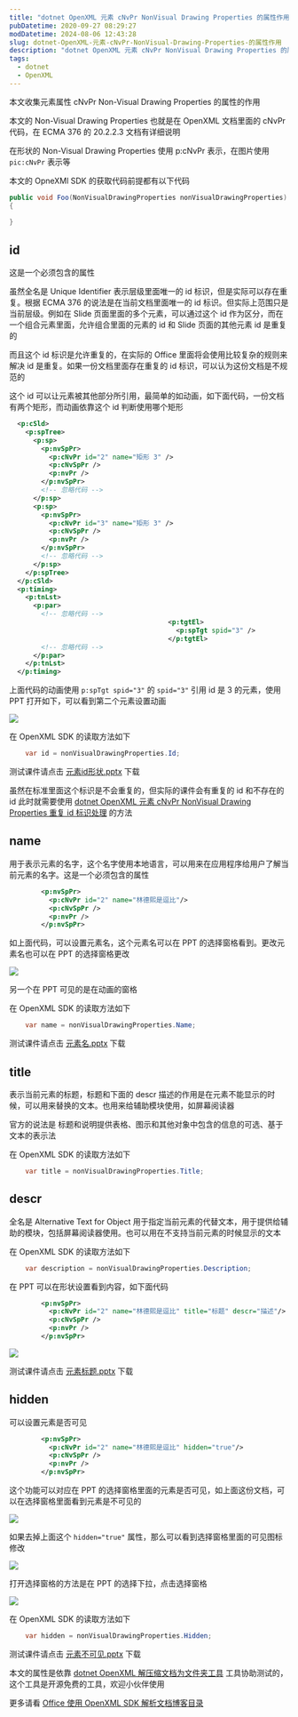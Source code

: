```yaml
---
title: "dotnet OpenXML 元素 cNvPr NonVisual Drawing Properties 的属性作用"
pubDatetime: 2020-09-27 08:29:27
modDatetime: 2024-08-06 12:43:28
slug: dotnet-OpenXML-元素-cNvPr-NonVisual-Drawing-Properties-的属性作用
description: "dotnet OpenXML 元素 cNvPr NonVisual Drawing Properties 的属性作用"
tags:
  - dotnet
  - OpenXML
---
```





本文收集元素属性 cNvPr Non-Visual Drawing Properties 的属性的作用

<!--more-->


<!-- CreateTime:2020/9/27 16:29:27 -->



本文的 Non-Visual Drawing Properties 也就是在 OpenXML 文档里面的 cNvPr 代码，在 ECMA 376 的 20.2.2.3 文档有详细说明

在形状的 Non-Visual Drawing Properties 使用 p:cNvPr 表示，在图片使用 `pic:cNvPr` 表示等

本文的 OpneXMl SDK 的获取代码前提都有以下代码

```csharp
public void Foo(NonVisualDrawingProperties nonVisualDrawingProperties)
{
    
}
```

## id

这是一个必须包含的属性

虽然全名是 Unique Identifier 表示层级里面唯一的 id 标识，但是实际可以存在重复。根据 ECMA 376 的说法是在当前文档里面唯一的 id 标识。但实际上范围只是当前层级。例如在 Slide 页面里面的多个元素，可以通过这个 id 作为区分，而在一个组合元素里面，允许组合里面的元素的 id 和 Slide 页面的其他元素 id 是重复的

而且这个 id 标识是允许重复的，在实际的 Office 里面将会使用比较复杂的规则来解决 id 是重复。如果一份文档里面存在重复的 id 标识，可以认为这份文档是不规范的

这个 id 可以让元素被其他部分所引用，最简单的如动画，如下面代码，一份文档有两个矩形，而动画依靠这个 id 判断使用哪个矩形

```xml
  <p:cSld>
    <p:spTree>
      <p:sp>
        <p:nvSpPr>
          <p:cNvPr id="2" name="矩形 3" />
          <p:cNvSpPr />
          <p:nvPr />
        </p:nvSpPr>
        <!-- 忽略代码 -->
      </p:sp>
      <p:sp>
        <p:nvSpPr>
          <p:cNvPr id="3" name="矩形 3" />
          <p:cNvSpPr />
          <p:nvPr />
        </p:nvSpPr>
        <!-- 忽略代码 -->
      </p:sp>
    </p:spTree>
  </p:cSld>
  <p:timing>
    <p:tnLst>
      <p:par>
        <!-- 忽略代码 -->
                                        <p:tgtEl>
                                          <p:spTgt spid="3" />
                                        </p:tgtEl>
        <!-- 忽略代码 -->
      </p:par>
    </p:tnLst>
  </p:timing>
```

上面代码的动画使用 `p:spTgt spid="3"` 的 `spid="3"` 引用 id 是 3 的元素，使用 PPT 打开如下，可以看到第二个元素设置动画

<!-- ![](images/img-dotnet OpenXML 元素 cNvPr NonVisual Drawing Properties 的属性-modify-7d35366b9482ffb51e976354dc384f76.png) -->

![](images/img-modify-e6ded036de66d35094d8ce3681142cbf.jpg)

在 OpenXML SDK 的读取方法如下

```csharp
    var id = nonVisualDrawingProperties.Id;
```

测试课件请点击 [元素id形状.pptx](https://github.com/lindexi/lindexi_gd/blob/b57cf920518bde16b8eab09d38b2d9037305d54b/KedewallawFudeneanairchea/%E5%85%83%E7%B4%A0id%E5%BD%A2%E7%8A%B6.pptx) 下载

虽然在标准里面这个标识是不会重复的，但实际的课件会有重复的 id 和不存在的 id 此时就需要使用 [dotnet OpenXML 元素 cNvPr NonVisual Drawing Properties 重复 id 标识处理](https://blog.lindexi.com/post/dotnet-OpenXML-%E5%85%83%E7%B4%A0-cNvPr-NonVisual-Drawing-Properties-%E9%87%8D%E5%A4%8D-id-%E6%A0%87%E8%AF%86%E5%A4%84%E7%90%86.html ) 的方法


## name

用于表示元素的名字，这个名字使用本地语言，可以用来在应用程序给用户了解当前元素的名字。这是一个必须包含的属性

```xml
        <p:nvSpPr>
          <p:cNvPr id="2" name="林德熙是逗比"/>
          <p:cNvSpPr />
          <p:nvPr />
        </p:nvSpPr>
```

如上面代码，可以设置元素名，这个元素名可以在 PPT 的选择窗格看到。更改元素名也可以在 PPT 的选择窗格更改

<!-- ![](images/img-dotnet OpenXML 元素 cNvPr NonVisual Drawing Properties 的属性-modify-0b4fd1128bd5633c4b93c741e261d532.png) -->

![](images/img-modify-879d38dfe02e60e50c1ef057af251320.jpg)

另一个在 PPT 可见的是在动画的窗格

在 OpenXML SDK 的读取方法如下

```csharp
    var name = nonVisualDrawingProperties.Name;
```
测试课件请点击 [元素名.pptx](https://github.com/lindexi/lindexi_gd/blob/b57cf920518bde16b8eab09d38b2d9037305d54b/KedewallawFudeneanairchea/%E5%85%83%E7%B4%A0%E5%90%8D.pptx) 下载



## title

表示当前元素的标题，标题和下面的 descr 描述的作用是在元素不能显示的时候，可以用来替换的文本。也用来给辅助模块使用，如屏幕阅读器

官方的说法是 标题和说明提供表格、图示和其他对象中包含的信息的可选、基于文本的表示法

在 OpenXML SDK 的读取方法如下

```csharp
    var title = nonVisualDrawingProperties.Title;
```

## descr 

全名是 Alternative Text for Object 用于指定当前元素的代替文本，用于提供给辅助的模块，包括屏幕阅读器使用。也可以用在不支持当前元素的时候显示的文本

在 OpenXML SDK 的读取方法如下

```csharp
    var description = nonVisualDrawingProperties.Description;
```

在 PPT 可以在形状设置看到内容，如下面代码

```xml
        <p:nvSpPr>
          <p:cNvPr id="2" name="林德熙是逗比" title="标题" descr="描述"/>
          <p:cNvSpPr />
          <p:nvPr />
        </p:nvSpPr>
```

<!-- ![](images/img-dotnet OpenXML 元素 cNvPr NonVisual Drawing Properties 的属性-modify-360d818623666b75e7d538b4b7822267.png) -->

![](images/img-modify-e223d42cf0e5041ba815c49cde6b2ad0.jpg)

测试课件请点击 [元素标题.pptx](https://github.com/lindexi/lindexi_gd/blob/b57cf920518bde16b8eab09d38b2d9037305d54b/KedewallawFudeneanairchea/%E5%85%83%E7%B4%A0%E6%A0%87%E9%A2%98.pptx) 下载

## hidden

可以设置元素是否可见

```xml
        <p:nvSpPr>
          <p:cNvPr id="2" name="林德熙是逗比" hidden="true"/>
          <p:cNvSpPr />
          <p:nvPr />
        </p:nvSpPr>
```

这个功能可以对应在 PPT 的选择窗格里面的元素是否可见，如上面这份文档，可以在选择窗格里面看到元素是不可见的

<!-- ![](images/img-dotnet OpenXML 元素 cNvPr NonVisual Drawing Properties 的属性-modify-1be41286870e7f05c30ac8129f181f95.png) -->

![](images/img-modify-7be2f41e38d404acf78f71b90e356556.jpg)

如果去掉上面这个 `hidden="true"` 属性，那么可以看到选择窗格里面的可见图标修改

<!-- ![](images/img-dotnet OpenXML 元素 cNvPr NonVisual Drawing Properties 的属性-modify-e06d48bf5a7e713586368747c65dcee7.png) -->

![](images/img-modify-6c3e3d23e53352e946b12f022fee2c9b.jpg)

打开选择窗格的方法是在 PPT 的选择下拉，点击选择窗格

<!-- ![](images/img-dotnet OpenXML 元素 cNvPr NonVisual Drawing Properties 的属性-modify-112a43f42ba4b6a8f06bf0e5aa370a25.png) -->

![](images/img-modify-9aa660c95910f62b07745a52a40f4d9b.jpg)

在 OpenXML SDK 的读取方法如下

```csharp
    var hidden = nonVisualDrawingProperties.Hidden;
```

测试课件请点击 [元素不可见.pptx](https://github.com/lindexi/lindexi_gd/blob/b57cf920518bde16b8eab09d38b2d9037305d54b/KedewallawFudeneanairchea/%E5%85%83%E7%B4%A0%E4%B8%8D%E5%8F%AF%E8%A7%81.pptx) 下载

本文的属性是依靠 [dotnet OpenXML 解压缩文档为文件夹工具](https://blog.lindexi.com/post/dotnet-OpenXML-%E8%A7%A3%E5%8E%8B%E7%BC%A9%E6%96%87%E6%A1%A3%E4%B8%BA%E6%96%87%E4%BB%B6%E5%A4%B9%E5%B7%A5%E5%85%B7.html ) 工具协助测试的，这个工具是开源免费的工具，欢迎小伙伴使用



更多请看 [Office 使用 OpenXML SDK 解析文档博客目录](https://blog.lindexi.com/post/Office-%E4%BD%BF%E7%94%A8-OpenXML-SDK-%E8%A7%A3%E6%9E%90%E6%96%87%E6%A1%A3%E5%8D%9A%E5%AE%A2%E7%9B%AE%E5%BD%95.html )

